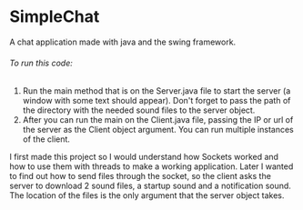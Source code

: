 # SimpleChat
A chat application made with java and the swing framework.

###### To run this code:

1. Run the main method that is on the Server.java file to start the server (a window with some text should appear). Don't forget to pass the path of the directory with the needed sound files to the server object.
2. After you can run the main on the Client.java file, passing the IP or url of the server as the Client object argument. You can run multiple instances of the client.

I first made this project so I would understand how Sockets worked and how to use them with threads to make a working application. Later I wanted to find out how to send files through the socket, so the client asks the server to download 2 sound files, a startup sound and a notification sound. The location of the files is the only argument that the server object takes.
